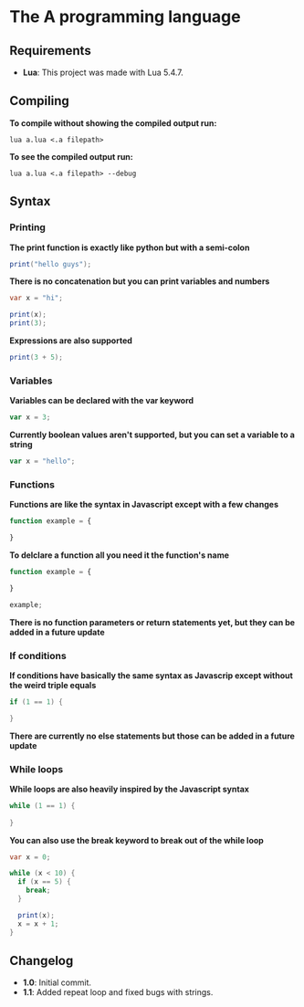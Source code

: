 # The A programming language

## Requirements

- **Lua**: This project was made with Lua 5.4.7.

## Compiling

**To compile without showing the compiled output run:**

```console
lua a.lua <.a filepath>
```

**To see the compiled output run:**

```console
lua a.lua <.a filepath> --debug
```

## Syntax

### Printing

**The print function is exactly like python but with a semi-colon**

```java
print("hello guys");
```

**There is no concatenation but you can print variables and numbers**

```java
var x = "hi";

print(x);
print(3);
```

**Expressions are also supported**

```java
print(3 + 5);
```

### Variables

**Variables can be declared with the var keyword**

```javascript
var x = 3;
```

**Currently boolean values aren't supported, but you can set a variable to a string**

```javascript
var x = "hello";
```

### Functions

**Functions are like the syntax in Javascript except with a few changes**

```javascript
function example = {

}
```

**To delclare a function all you need it the function's name**

```javascript
function example = {

}

example;
```

**There is no function parameters or return statements yet, but they can be added in a future update**

### If conditions

**If conditions have basically the same syntax as Javascrip except without the weird triple equals**

```java
if (1 == 1) {

}
```

**There are currently no else statements but those can be added in a future update**

### While loops

**While loops are also heavily inspired by the Javascript syntax**

```java
while (1 == 1) {
  
}
```

**You can also use the break keyword to break out of the while loop**

```java
var x = 0;

while (x < 10) {
  if (x == 5) {
    break;
  }

  print(x);
  x = x + 1;
}
```

## Changelog

- **1.0**: Initial commit.
- **1.1**: Added repeat loop and fixed bugs with strings.

